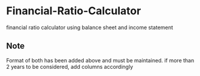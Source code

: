 # Financial-Ratio-Calculator
financial ratio calculator using balance sheet and income statement
## Note
Format of both has been added above and must be maintained. if more than 2 years to be considered, add columns accordingly
